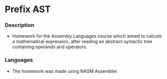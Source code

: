 # Prefix AST

### Description

* Homework for the Assembly Languages course which aimed to calcute a mathematical expression, after reading an abstract syntactic tree containing operands and operators.

### Languages

* The homework was made using NASM Assembler.
